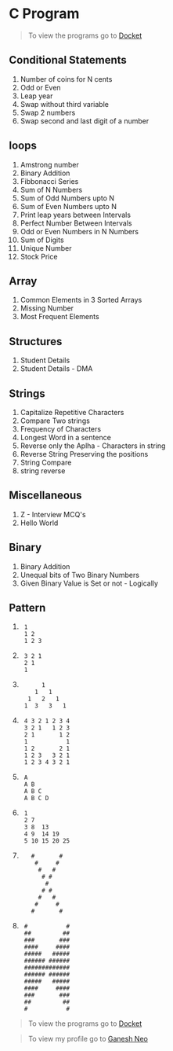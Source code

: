 # C Program

> To view the programs go to [Docket](https://github.com/GaneshNeo/Docket.git)

## Conditional Statements

1. Number of coins for N cents
2. Odd or Even
3. Leap year
4. Swap without third variable
5. Swap 2 numbers
6. Swap second and last digit of a number

## loops

1. Amstrong number
2. Binary Addition
3. Fibbonacci Series
4. Sum of N Numbers
5. Sum of Odd Numbers upto N
6. Sum of Even Numbers upto N
7. Print leap years between Intervals
8. Perfect Number Between Intervals
9. Odd or Even Numbers in N Numbers
10. Sum of Digits
11. Unique Number 
12. Stock Price

## Array

1. Common Elements in 3 Sorted Arrays
2. Missing Number
3. Most Frequent Elements

## Structures

1. Student Details
2. Student Details - DMA

## Strings

1. Capitalize Repetitive Characters
2. Compare Two strings
3. Frequency of Characters
4. Longest Word in a sentence
5. Reverse only the Aplha - Characters in string
6. Reverse String Preserving the positions
7. String Compare
8. string reverse

## Miscellaneous

1. Z - Interview MCQ's
2. Hello World

## Binary
1. Binary Addition
2. Unequal bits of Two Binary Numbers
3. Given Binary Value is Set or not - Logically

## Pattern

1.      1
        1 2
        1 2 3
    
2.      3 2 1 
        2 1
        1

3.           1
           1   1
         1   2   1
        1  3   3   1

4.      4 3 2 1 2 3 4
        3 2 1   1 2 3
        2 1       1 2
        1           1
        1 2       2 1
        1 2 3   3 2 1
        1 2 3 4 3 2 1

5.      A
        A B
        A B C
        A B C D
        
6.      1
        2 7  
        3 8  13 
        4 9  14 19
        5 10 15 20 25

7.        #       #
           #     #
            #   #
             # #
              #
             # #
            #   #
           #     #
          #       #


8.      #           #
        ##         ##        
        ###       ###
        ####     ####
        #####   #####
        ###### ######
        #############
        ###### ######
        #####   #####
        ####     ####
        ###       ###
        ##         ##
        #           #

> To view the programs go to [Docket](https://github.com/GaneshNeo/Docket.git)

> To view my profile go to [Ganesh Neo](https://github.com/GaneshNeo)
    